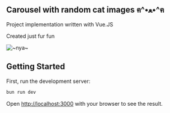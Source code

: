 ## Carousel with random cat images ฅ^•ﻌ•^ฅ
Project implementation written with Vue.JS

Created just fur fun

![~nya~](https://cataas.com/cat)

## Getting Started

First, run the development server:

```bash
bun run dev
```

Open [http://localhost:3000](http://localhost:3000) with your browser to see the result.
